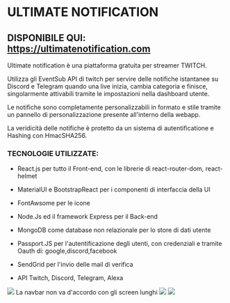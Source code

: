 # **ULTIMATE NOTIFICATION**

## **DISPONIBILE QUI: https://ultimatenotification.com**
    
Ultimate notification è una piattaforma gratuita per streamer TWITCH.
    
Utilizza gli EventSub API di twitch per servire delle notifiche istantanee su Discord e Telegram
quando una live inizia, cambia categoria e finisce, singolarmente attivabili tramite le impostazioni nella dashboard utente.
    
Le notifiche sono completamente personalizzabili in formato e stile tramite un pannello di personalizzazione
presente all'interno della webapp.
    
La veridicità delle notifiche è protetto da un sistema di autentificatione e Hashing con HmacSHA256.
    
### TECNOLOGIE UTILIZZATE:
    
- React.js per tutto il Front-end, con le librerie di react-router-dom, react-helmet
     
- MaterialUI e BootstrapReact per i componenti di interfaccia della UI

- FontAwsome per le icone
      
- Node.Js ed il framework Express per il Back-end 
      
- MongoDB come database non relazionale per lo store di dati utente
    
- Passport.JS per l'autentificazione degli utenti, con credenziali e tramite Oauth di: google,discord,facebook
      
- SendGrid per l'invio delle mail di verifica
      
- API Twitch, Discord, Telegram, Alexa


![](https://i.imgur.com/SwOr9DA.png)
La navbar non va d'accordo con gli screen lunghi
![](https://i.imgur.com/TyqJdhT.png)
![](https://i.imgur.com/3FjSb3N.png)
